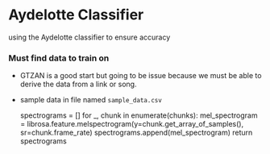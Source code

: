 # Aydelotte Classifier
using the Aydelotte classifier to ensure accuracy
### Must find data to train on
- GTZAN is a good start but going to be issue because we must be able to derive the data from a link or song.
- sample data in file named `sample_data.csv`

    spectrograms = []
    for _, chunk in enumerate(chunks):
        mel_spectrogram = librosa.feature.melspectrogram(y=chunk.get_array_of_samples(), sr=chunk.frame_rate)
        spectrograms.append(mel_spectrogram)
    return spectrograms